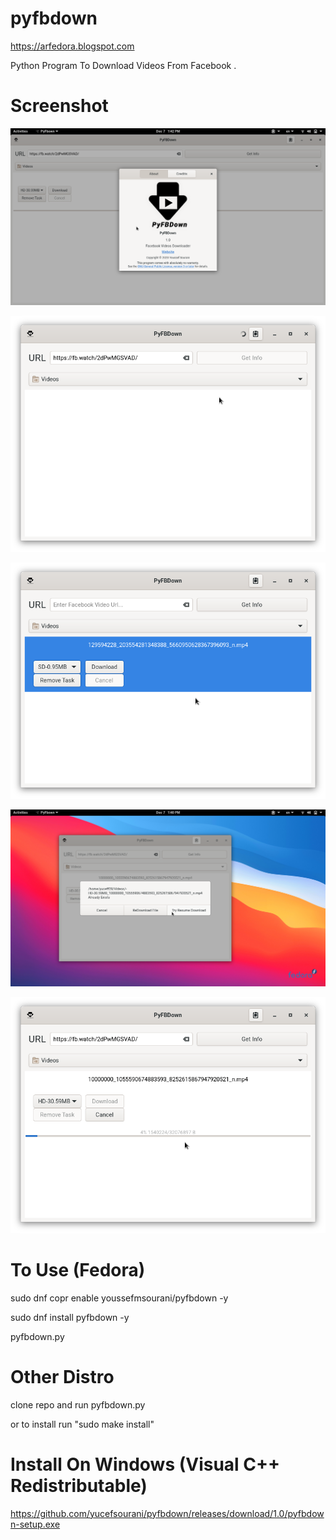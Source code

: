 # pyfbdown

https://arfedora.blogspot.com

Python Program To Download Videos From Facebook .


# Screenshot

![Alt text](https://raw.githubusercontent.com/yucefsourani/pyfbdown/master/Screenshot1.png "Screenshot")

![Alt text](https://raw.githubusercontent.com/yucefsourani/pyfbdown/master/Screenshot2.png "Screenshot")

![Alt text](https://raw.githubusercontent.com/yucefsourani/pyfbdown/master/Screenshot3.png "Screenshot")

![Alt text](https://raw.githubusercontent.com/yucefsourani/pyfbdown/master/Screenshot4.png "Screenshot")

![Alt text](https://raw.githubusercontent.com/yucefsourani/pyfbdown/master/Screenshot5.png "Screenshot")




# To Use (Fedora)

   sudo dnf copr enable youssefmsourani/pyfbdown -y
 
   sudo dnf install pyfbdown  -y
 
   pyfbdown.py
   
# Other Distro 

   clone repo and run pyfbdown.py

   or to  install run "sudo make install"
  


# Install On Windows (Visual C++ Redistributable)

  <https://github.com/yucefsourani/pyfbdown/releases/download/1.0/pyfbdown-setup.exe>

